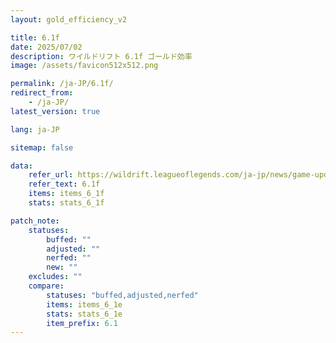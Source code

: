 ```yaml
---
layout: gold_efficiency_v2

title: 6.1f
date: 2025/07/02
description: ワイルドリフト 6.1f ゴールド効率
image: /assets/favicon512x512.png

permalink: /ja-JP/6.1f/
redirect_from: 
    - /ja-JP/
latest_version: true

lang: ja-JP

sitemap: false

data:
    refer_url: https://wildrift.leagueoflegends.com/ja-jp/news/game-updates/wild-rift-patch-notes-6-1f/
    refer_text: 6.1f
    items: items_6_1f
    stats: stats_6_1f

patch_note:
    statuses:
        buffed: ""
        adjusted: ""
        nerfed: ""
        new: ""
    excludes: ""
    compare:
        statuses: "buffed,adjusted,nerfed"
        items: items_6_1e
        stats: stats_6_1e
        item_prefix: 6.1
---
```

